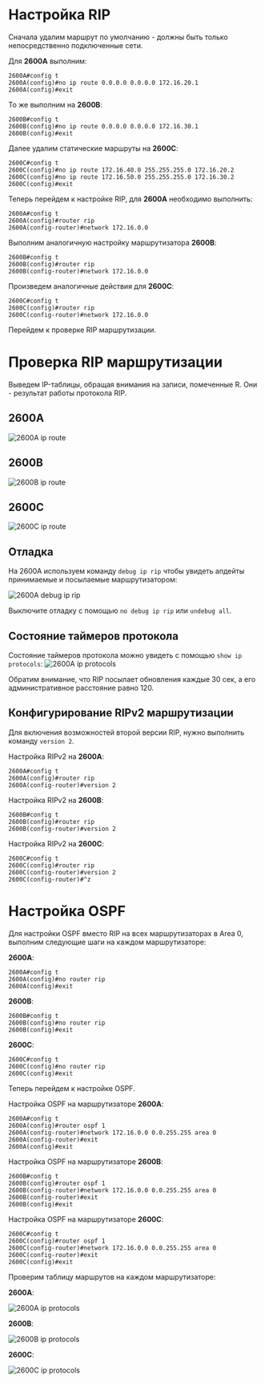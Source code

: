 # Настройка RIP
Сначала удалим маршрут по умолчанию - должны быть только непосредственно подключенные сети.

Для **2600A** выполним:
```
2600A#config t
2600A(config)#no ip route 0.0.0.0 0.0.0.0 172.16.20.1
2600A(config)#exit
```

То же выполним на **2600B**:
```
2600B#config t
2600B(config)#no ip route 0.0.0.0 0.0.0.0 172.16.30.1
2600B(config)#exit
```

Далее удалим статические маршруты на **2600C**:
```
2600C#config t
2600C(config)#no ip route 172.16.40.0 255.255.255.0 172.16.20.2
2600C(config)#no ip route 172.16.50.0 255.255.255.0 172.16.30.2
2600C(config)#exit
```

Теперь перейдем к настройке RIP, для **2600A** необходимо выполнить:
```
2600A#config t
2600A(config)#router rip
2600A(config-router)#network 172.16.0.0
```

Выполним аналогичную настройку маршрутизатора **2600B**:
```
2600B#config t
2600B(config)#router rip
2600B(config-router)#network 172.16.0.0
```

Произведем аналогичные действия для **2600C**:
```
2600C#config t
2600C(config)#router rip
2600C(config-router)#network 172.16.0.0
```

Перейдем к проверке RIP маршрутизации.

# Проверка RIP маршрутизации
Выведем IP-таблицы, обращая внимания на записи, помеченные R. Они - результат работы протокола RIP.

## 2600A
![2600A ip route](https://github.com/Proign/Dynamic-routing-protocols/blob/main/screenshots/2600a-ip-route.PNG)
## 2600B
![2600B ip route](https://github.com/Proign/Dynamic-routing-protocols/blob/main/screenshots/2600b-ip-route.PNG)
## 2600C
![2600C ip route](https://github.com/Proign/Dynamic-routing-protocols/blob/main/screenshots/2600c-ip-route.PNG)

## Отладка
На 2600A используем команду `debug ip rip` чтобы увидеть апдейты принимаемые и посылаемые маршрутизатором:

![2600A debug ip rip](https://github.com/Proign/Dynamic-routing-protocols/blob/main/screenshots/2600a-debug-ip-rip.PNG)

Выключите отладку с помощью `no debug ip rip` или `undebug all`.

## Состояние таймеров протокола
Состояние таймеров протокола можно увидеть с помощью `show ip protocols`:
![2600A ip protocols](https://github.com/Proign/Dynamic-routing-protocols/blob/main/screenshots/2600a-ip-protocols.PNG)

Обратим внимание, что RIP посылает обновления каждые 30 сек, а его административное расстояние равно 120.

## Конфигурирование RIPv2 маршрутизации
Для включения возможностей второй версии RIP, нужно выполнить команду `version 2`.

Настройка RIPv2 на **2600A**:
```
2600A#config t
2600A(config)#router rip
2600A(config-router)#version 2
```

Настройка RIPv2 на **2600B**:
```
2600B#config t
2600B(config)#router rip
2600B(config-router)#version 2
```

Настройка RIPv2 на **2600C**:
```
2600C#config t
2600C(config)#router rip
2600C(config-router)#version 2
2600C(config-router)#^z
```

# Настройка OSPF
Для настройки OSPF вместо RIP на всех маршрутизаторах в Area 0, выполним следующие шаги на каждом маршрутизаторе:

**2600A**:
```
2600A#config t
2600A(config)#no router rip
2600A(config)#exit
```

**2600B**:
```
2600B#config t
2600B(config)#no router rip
2600B(config)#exit
```

**2600C**:
```
2600C#config t
2600C(config)#no router rip
2600C(config)#exit
```

Теперь перейдем к настройке OSPF.

Настройка OSPF на маршрутизаторе **2600A**:
```
2600A#config t
2600A(config)#router ospf 1
2600A(config-router)#network 172.16.0.0 0.0.255.255 area 0
2600A(config-router)#exit
2600A(config)#exit
```

Настройка OSPF на маршрутизаторе **2600B**:
```
2600B#config t
2600B(config)#router ospf 1
2600B(config-router)#network 172.16.0.0 0.0.255.255 area 0
2600B(config-router)#exit
2600B(config)#exit
```

Настройка OSPF на маршрутизаторе **2600C**:
```
2600C#config t
2600C(config)#router ospf 1
2600C(config-router)#network 172.16.0.0 0.0.255.255 area 0
2600C(config-router)#exit
2600C(config)#exit
```

Проверим таблицу маршрутов на каждом маршрутизаторе:

**2600A**:

![2600A ip protocols](https://github.com/Proign/Dynamic-routing-protocols/blob/main/screenshots/2600a-ospf-route.PNG)

**2600B**:

![2600B ip protocols](https://github.com/Proign/Dynamic-routing-protocols/blob/main/screenshots/2600b-ospf-route.PNG)

**2600C**:

![2600C ip protocols](https://github.com/Proign/Dynamic-routing-protocols/blob/main/screenshots/2600c-ospf-route.PNG)
